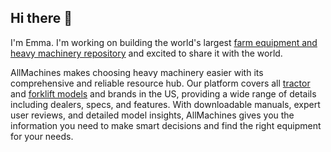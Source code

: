 ## Hi there 👋

I'm Emma. I'm working on building the world's largest [farm equipment and heavy machinery repository](https://www.allmachines.com/) and excited to share it with the world. 

AllMachines makes choosing heavy machinery easier with its comprehensive and reliable resource hub. Our platform covers all [tractor](https://www.allmachines.com/tractors) and [forklift models](https://www.allmachines.com/forklifts) and brands in the US, providing a wide range of details including dealers, specs, and features. With downloadable manuals, expert user reviews, and detailed model insights, AllMachines gives you the information you need to make smart decisions and find the right equipment for your needs.
<!--
**emmawalsh103/emmawalsh103** is a ✨ _special_ ✨ repository because its `README.md` (this file) appears on your GitHub profile.

Here are some ideas to get you started:

- 🔭 I’m currently working on ...
- 🌱 I’m currently learning ...
- 👯 I’m looking to collaborate on ...
- 🤔 I’m looking for help with ...
- 💬 Ask me about ...
- 📫 How to reach me: ...
- 😄 Pronouns: ...
- ⚡ Fun fact: ...
-->

